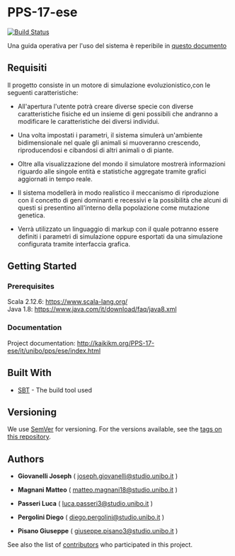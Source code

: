 # PPS-17-ese
[![Build Status](https://travis-ci.com/KaikiKM/PPS-17-ese.svg?token=oWAmD57ERLq49pfkA9og&branch=master)](https://travis-ci.com/KaikiKM/PPS-17-ese)

Una guida operativa per l'uso del sistema è reperibile in [questo documento](GuidaUtente.md)

## Requisiti

Il progetto consiste in un motore di simulazione evoluzionistico,con le seguenti caratteristiche:

* All'apertura l'utente potrà creare diverse specie con diverse caratteristiche fisiche ed un insieme di geni possibili che andranno a modificare le caratteristiche dei diversi individui.

* Una volta impostati i parametri, il sistema simulerà un'ambiente bidimensionale nel quale gli animali si muoveranno crescendo, riproducendosi e cibandosi di altri animali o di piante.

* Oltre alla visualizzazione del mondo il simulatore mostrerà informazioni riguardo alle singole entità e statistiche aggregate tramite grafici aggiornati in tempo reale.

* Il sistema modellerà in modo realistico il meccanismo di riproduzione con il concetto di geni dominanti e recessivi e la possibilità che alcuni di questi si presentino all'interno della popolazione come mutazione genetica.

* Verrà utilizzato un linguaggio di markup con il quale potranno essere definiti i parametri di simulazione oppure esportati da una simulazione configurata tramite interfaccia grafica.

## Getting Started

### Prerequisites

Scala 2.12.6: https://www.scala-lang.org/ <br/>
Java 1.8: https://www.java.com/it/download/faq/java8.xml
### Documentation
Project documentation: http://kaikikm.org/PPS-17-ese/it/unibo/pps/ese/index.html
## Built With

* [SBT](https://www.scala-sbt.org/) - The build tool used

## Versioning

We use [SemVer](http://semver.org/) for versioning. For the versions available, see the [tags on this repository](https://github.com/KaikiKM/PPS-17-ese/releases). 

## Authors


* **Giovanelli Joseph** ( joseph.giovanelli@studio.unibo.it )

* **Magnani Matteo** ( matteo.magnani18@studio.unibo.it )

* **Passeri Luca** ( luca.passeri3@studio.unibo.it )

* **Pergolini Diego** ( diego.pergolini@studio.unibo.it )

* **Pisano Giuseppe** ( giuseppe.pisano3@studio.unibo.it )

See also the list of [contributors](https://github.com/KaikiKM/PPS-17-ese/graphs/contributors) who participated in this project.

